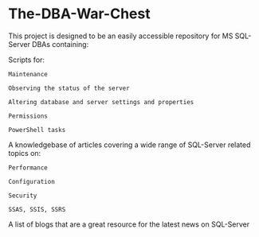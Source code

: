 # The-DBA-War-Chest

This project is designed to be an easily accessible repository for MS SQL-Server DBAs containing:


Scripts for:

	Maintenance 

	Observing the status of the server

	Altering database and server settings and properties

	Permissions

	PowerShell tasks


A knowledgebase of articles covering a wide range of SQL-Server related topics on:

	Performance
	
	Configuration
	
	Security
	
	SSAS, SSIS, SSRS
	

A list of blogs that are a great resource for the latest news on SQL-Server
